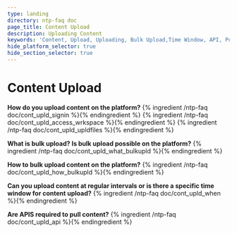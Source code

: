 ```yaml
---
type: landing
directory: ntp-faq doc
page_title: Content Upload
description: Uploading Content
keywords: 'Content, Upload, Uploading, Bulk Upload,Time Window, API, Pull content  '
hide_platform_selector: true
hide_section_selector: true
---
```


# Content Upload

**How do you upload content on the platform?**
{% ingredient /ntp-faq doc/cont_upld_signin %}{% endingredient %}
{% ingredient /ntp-faq doc/cont_upld_access_wrkspace %}{% endingredient %}
{% ingredient /ntp-faq doc/cont_upld_upldfiles %}{% endingredient %}

**What is bulk upload? Is bulk upload possible on the platform?**
{% ingredient /ntp-faq doc/cont_upld_what_bulkupld %}{% endingredient %}

**How to bulk upload content on the platform?**
{% ingredient /ntp-faq doc/cont_upld_how_bulkupld %}{% endingredient %}

**Can you upload content at regular intervals or is there a specific time window for content upload?**
{% ingredient /ntp-faq doc/cont_upld_when %}{% endingredient %}

**Are APIS required to pull content?**
{% ingredient /ntp-faq doc/cont_upld_api %}{% endingredient %}